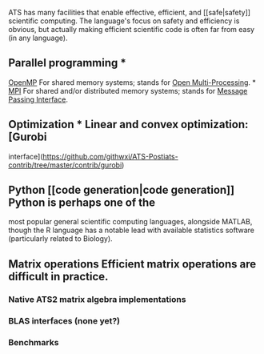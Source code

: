 ATS has many facilities that enable effective, efficient, and
[[safe|safety]] scientific computing. The language's focus on safety and
efficiency is obvious, but actually making efficient scientific code is
often far from easy (in any language).

## Parallel programming *
[OpenMP](https://github.com/githwxi/ATS-Postiats-contrib/tree/master/contrib/OpenMP)
For shared memory systems; stands for [Open
Multi-Processing](https://en.wikipedia.org/wiki/Openmp).  *
[MPI](https://github.com/githwxi/ATS-Postiats-contrib/tree/master/contrib/MPI)
For shared and/or distributed memory systems; stands for [Message Passing
Interface](https://en.wikipedia.org/wiki/Message_Passing_Interface).

## Optimization * Linear and convex optimization: [Gurobi
interface](https://github.com/githwxi/ATS-Postiats-contrib/tree/master/contrib/gurobi)

## Python [[code generation|code generation]] Python is perhaps one of the
most popular general scientific computing languages, alongside MATLAB,
though the R language has a notable lead with available statistics software
(particularly related to Biology).

## Matrix operations Efficient matrix operations are difficult in practice.

### Native ATS2 matrix algebra implementations

### BLAS interfaces (none yet?)

### Benchmarks
